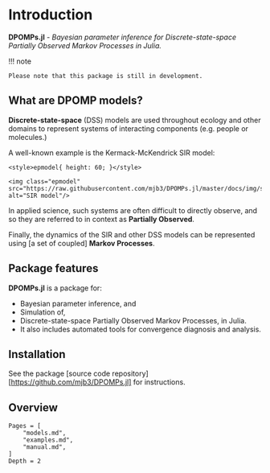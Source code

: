 # Introduction

**DPOMPs.jl** - *Bayesian parameter inference for Discrete-state-space Partially Observed Markov Processes in Julia.*

!!! note

    Please note that this package is still in development.

## What are DPOMP models?
**Discrete-state-space** (DSS) models are used throughout ecology and other domains to represent systems of interacting components (e.g. people or molecules.)

A well-known example is the Kermack-McKendrick SIR model:
```@raw html
<style>epmodel{ height: 60; }</style>

<img class="epmodel" src="https://raw.githubusercontent.com/mjb3/DPOMPs.jl/master/docs/img/sir.png" alt="SIR model"/>
```

In applied science, such systems are often difficult to directly observe, and so they are referred to in context as **Partially Observed**.

Finally, the dynamics of the SIR and other DSS models can be represented using [a set of coupled] **Markov Processes**.

## Package features

**DPOMPs.jl** is a package for:

* Bayesian parameter inference, and
* Simulation of,
* Discrete-state-space Partially Observed Markov Processes, in Julia.
* It also includes automated tools for convergence diagnosis and analysis.

## Installation
See the package [source code repository][https://github.com/mjb3/DPOMPs.jl] for instructions.

## Overview

```@contents
Pages = [
    "models.md",
    "examples.md",
    "manual.md",
]
Depth = 2
```
